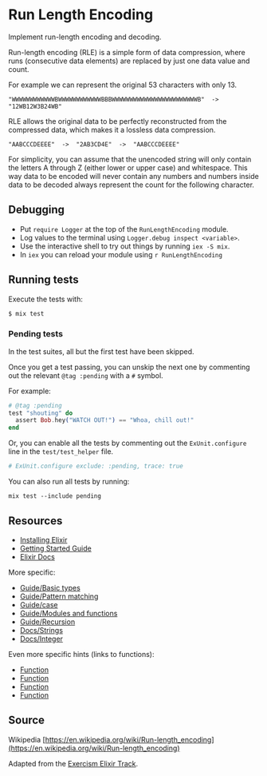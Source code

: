# Run Length Encoding

Implement run-length encoding and decoding.

Run-length encoding (RLE) is a simple form of data compression, where runs
(consecutive data elements) are replaced by just one data value and count.

For example we can represent the original 53 characters with only 13.

```text
"WWWWWWWWWWWWBWWWWWWWWWWWWBBBWWWWWWWWWWWWWWWWWWWWWWWWB"  ->  "12WB12W3B24WB"
```

RLE allows the original data to be perfectly reconstructed from
the compressed data, which makes it a lossless data compression.

```text
"AABCCCDEEEE"  ->  "2AB3CD4E"  ->  "AABCCCDEEEE"
```

For simplicity, you can assume that the unencoded string will only contain
the letters A through Z (either lower or upper case) and whitespace. This way
data to be encoded will never contain any numbers and numbers inside data to
be decoded always represent the count for the following character.

## Debugging

- Put `require Logger` at the top of the `RunLengthEncoding` module.
- Log values to the terminal using `Logger.debug inspect <variable>`.
- Use the interactive shell to try out things by running `iex -S mix`.
- In `iex` you can reload your module using `r RunLengthEncoding`


## Running tests

Execute the tests with:

```bash
$ mix test
```

### Pending tests

In the test suites, all but the first test have been skipped.

Once you get a test passing, you can unskip the next one by
commenting out the relevant `@tag :pending` with a `#` symbol.

For example:

```elixir
# @tag :pending
test "shouting" do
  assert Bob.hey("WATCH OUT!") == "Whoa, chill out!"
end
```

Or, you can enable all the tests by commenting out the
`ExUnit.configure` line in the `test/test_helper` file.

```elixir
# ExUnit.configure exclude: :pending, trace: true
```

You can also run all tests by running:
```
mix test --include pending
```

## Resources

- [Installing Elixir](https://elixir-lang.org/install.html)
- [Getting Started Guide](https://elixir-lang.org/getting-started/introduction.html)
- [Elixir Docs](https://hexdocs.pm/elixir)

More specific:
- [Guide/Basic types](https://elixir-lang.org/getting-started/basic-types.html#strings)
- [Guide/Pattern matching](https://elixir-lang.org/getting-started/pattern-matching.html)
- [Guide/case](https://elixir-lang.org/getting-started/case-cond-and-if.html)
- [Guide/Modules and functions](https://elixir-lang.org/getting-started/modules-and-functions.html)
- [Guide/Recursion](https://elixir-lang.org/getting-started/recursion.html)
- [Docs/Strings](https://hexdocs.pm/elixir/String.html)
- [Docs/Integer](https://hexdocs.pm/elixir/Integer.html)

Even more specific hints (links to functions):
- [Function](https://hexdocs.pm/elixir/String.html#split/3)
- [Function](https://hexdocs.pm/elixir/Integer.html#parse/2)
- [Function](https://hexdocs.pm/elixir/Enum.html#reduce/3)
- [Function](https://hexdocs.pm/elixir/Kernel.html#%3C%3E/2)

## Source

Wikipedia [https://en.wikipedia.org/wiki/Run-length_encoding](https://en.wikipedia.org/wiki/Run-length_encoding)

Adapted from the [Exercism Elixir Track](https://github.com/exercism/elixir).
